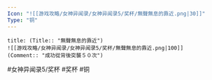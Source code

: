 ```yaml
---
Icon: "![[游戏攻略/女神异闻录/女神异闻录5/奖杯/無聲無息的靠近.png|30]]"
Type: "铜"
---
```

```ad-common-bronze-trophy
title: (Title:: "無聲無息的靠近")
![[游戏攻略/女神异闻录/女神异闻录5/奖杯/無聲無息的靠近.png|100]]
(Comment:: "成功從背後突襲５０次")
```

#女神异闻录5/奖杯 #奖杯 #铜
